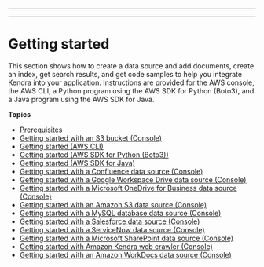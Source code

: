 --------

--------

# Getting started<a name="getting-started"></a>

This section shows how to create a data source and add documents, create an index, get search results, and get code samples to help you integrate Kendra into your application\. Instructions are provided for the AWS console, the AWS CLI, a Python program using the AWS SDK for Python \(Boto3\), and a Java program using the AWS SDK for Java\.

**Topics**
+ [Prerequisites](gs-prerequisites.md)
+ [Getting started with an S3 bucket \(Console\)](gs-console.md)
+ [Getting started \(AWS CLI\)](gs-cli.md)
+ [Getting started \(AWS SDK for Python \(Boto3\)\)](gs-python.md)
+ [Getting started \(AWS SDK for Java\)](gs-java.md)
+ [Getting started with a Confluence data source \(Console\)](getting-started-confluence.md)
+ [Getting started with a Google Workspace Drive data source \(Console\)](getting-started-google.md)
+ [Getting started with a Microsoft OneDrive for Business data source \(Console\)](getting-started-onedrive.md)
+ [Getting started with an Amazon S3 data source \(Console\)](getting-started-s3.md)
+ [Getting started with a MySQL database data source \(Console\)](getting-started-mysql.md)
+ [Getting started with a Salesforce data source \(Console\)](getting-started-salesforce.md)
+ [Getting started with a ServiceNow data source \(Console\)](getting-started-servicenow.md)
+ [Getting started with a Microsoft SharePoint data source \(Console\)](getting-started-sharepoint.md)
+ [Getting started with Amazon Kendra web crawler \(Console\)](getting-started-webcrawler.md)
+ [Getting started with an Amazon WorkDocs data source \(Console\)](getting-started-workdocs.md)